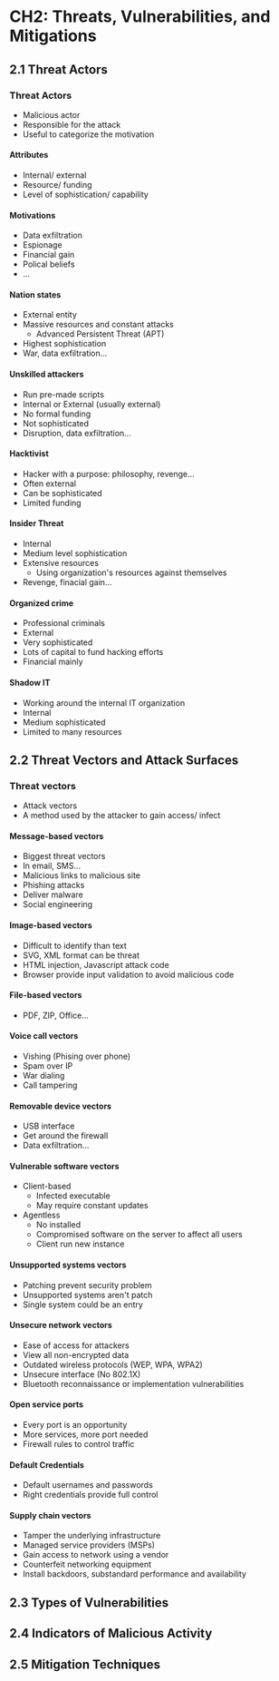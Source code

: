 # CH2: Threats, Vulnerabilities, and Mitigations
## 2.1 Threat Actors
### Threat Actors
- Malicious actor
- Responsible for the attack
- Useful to categorize the motivation
#### Attributes
- Internal/ external
- Resource/ funding
- Level of sophistication/ capability
#### Motivations
- Data exfiltration
- Espionage
- Financial gain
- Polical beliefs
- ...
#### Nation states
- External entity
- Massive resources and constant attacks
    - Advanced Persistent Threat (APT)
- Highest sophistication
- War, data exfiltration...
#### Unskilled attackers
- Run pre-made scripts
- Internal or External (usually external)
- No formal funding
- Not sophisticated
- Disruption, data exfiltration...
#### Hacktivist
- Hacker with a purpose: philosophy, revenge...
- Often external
- Can be sophisticated
- Limited funding
#### Insider Threat
- Internal
- Medium level sophistication
- Extensive resources
    - Using organization's resources against themselves
- Revenge, finacial gain...
#### Organized crime
- Professional criminals
- External
- Very sophisticated
- Lots of capital to fund hacking efforts
- Financial mainly
#### Shadow IT
- Working around the internal IT organization
- Internal
- Medium sophisticated
- Limited to many resources
## 2.2 Threat Vectors and Attack Surfaces
### Threat vectors
- Attack vectors
- A method used by the attacker to gain access/ infect
#### Message-based vectors
- Biggest threat vectors
- In email, SMS...
- Malicious links to malicious site
- Phishing attacks
- Deliver malware
- Social engineering
#### Image-based vectors
- Difficult to identify than text
- SVG, XML format can be threat
- HTML injection, Javascript attack code
- Browser provide input validation to avoid malicious code
#### File-based vectors
- PDF, ZIP, Office...
#### Voice call vectors
- Vishing (Phising over phone)
- Spam over IP 
- War dialing
- Call tampering
#### Removable device vectors
- USB interface
- Get around the firewall
- Data exfiltration...
#### Vulnerable software vectors
- Client-based
    - Infected executable
    - May require constant updates
- Agentless
    - No installed
    - Compromised software on the server to affect all users
    - Client run new instance
#### Unsupported systems vectors
- Patching prevent security problem
- Unsupported systems aren't patch 
- Single system could be an entry
#### Unsecure network vectors
- Ease of access for attackers
- View all non-encrypted data
- Outdated wireless protocols (WEP, WPA, WPA2)
- Unsecure interface (No 802.1X)
- Bluetooth reconnaissance or implementation vulnerabilities
#### Open service ports
- Every port is an opportunity
- More services, more port needed
- Firewall rules to control traffic
#### Default Credentials
- Default usernames and passwords
- Right credentials provide full control
#### Supply chain vectors
- Tamper the underlying infrastructure
- Managed service providers (MSPs)
- Gain access to network using a vendor
- Counterfeit networking equipment
- Install backdoors, substandard performance and availability

## 2.3 Types of Vulnerabilities



## 2.4 Indicators of Malicious Activity



## 2.5 Mitigation Techniques
